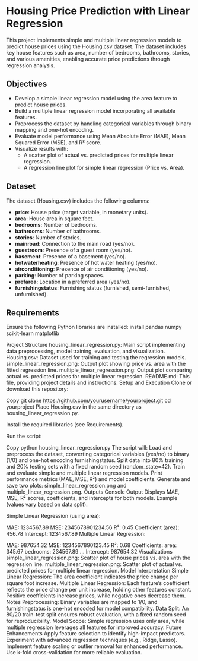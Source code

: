# Housing Price Prediction with Linear Regression

This project implements simple and multiple linear regression models to predict house prices using the Housing.csv dataset. The dataset includes key house features such as area, number of bedrooms, bathrooms, stories, and various amenities, enabling accurate price predictions through regression analysis.

## Objectives

- Develop a simple linear regression model using the area feature to predict house prices.
- Build a multiple linear regression model incorporating all available features.
- Preprocess the dataset by handling categorical variables through binary mapping and one-hot encoding.
- Evaluate model performance using Mean Absolute Error (MAE), Mean Squared Error (MSE), and R² score.
- Visualize results with:
  - A scatter plot of actual vs. predicted prices for multiple linear regression.
  - A regression line plot for simple linear regression (Price vs. Area).

## Dataset

The dataset (Housing.csv) includes the following columns:

- **price**: House price (target variable, in monetary units).
- **area**: House area in square feet.
- **bedrooms**: Number of bedrooms.
- **bathrooms**: Number of bathrooms.
- **stories**: Number of stories.
- **mainroad**: Connection to the main road (yes/no).
- **guestroom**: Presence of a guest room (yes/no).
- **basement**: Presence of a basement (yes/no).
- **hotwaterheating**: Presence of hot water heating (yes/no).
- **airconditioning**: Presence of air conditioning (yes/no).
- **parking**: Number of parking spaces.
- **prefarea**: Location in a preferred area (yes/no).
- **furnishingstatus**: Furnishing status (furnished, semi-furnished, unfurnished).

## Requirements

Ensure the following Python libraries are installed:
install pandas numpy scikit-learn matplotlib

Project Structure
housing_linear_regression.py: Main script implementing data preprocessing, model training, evaluation, and visualization.
Housing.csv: Dataset used for training and testing the regression models.
simple_linear_regression.png: Output plot showing price vs. area with the fitted regression line.
multiple_linear_regression.png: Output plot comparing actual vs. predicted prices for multiple linear regression.
README.md: This file, providing project details and instructions.
Setup and Execution
Clone or download this repository:

Copy
git clone https://github.com/yourusername/yourproject.git
cd yourproject
Place Housing.csv in the same directory as housing_linear_regression.py.

Install the required libraries (see Requirements).

Run the script:

Copy
python housing_linear_regression.py
The script will:
Load and preprocess the dataset, converting categorical variables (yes/no) to binary (1/0) and one-hot encoding furnishingstatus.
Split data into 80% training and 20% testing sets with a fixed random seed (random_state=42).
Train and evaluate simple and multiple linear regression models.
Print performance metrics (MAE, MSE, R²) and model coefficients.
Generate and save two plots: simple_linear_regression.png and multiple_linear_regression.png.
Outputs
Console Output
Displays MAE, MSE, R² scores, coefficients, and intercepts for both models. Example (values vary based on data split):

Simple Linear Regression (using area):

MAE: 1234567.89
MSE: 2345678901234.56
R²: 0.45
Coefficient (area): 456.78
Intercept: 1234567.89
Multiple Linear Regression:

MAE: 987654.32
MSE: 1234567890123.45
R²: 0.68
Coefficients:
area: 345.67
bedrooms: 234567.89
...
Intercept: 987654.32
Visualizations
simple_linear_regression.png: Scatter plot of house prices vs. area with the regression line.
multiple_linear_regression.png: Scatter plot of actual vs. predicted prices for multiple linear regression.
Model Interpretation
Simple Linear Regression: The area coefficient indicates the price change per square foot increase.
Multiple Linear Regression: Each feature’s coefficient reflects the price change per unit increase, holding other features constant. Positive coefficients increase prices, while negative ones decrease them.
Notes
Preprocessing: Binary variables are mapped to 1/0, and furnishingstatus is one-hot encoded for model compatibility.
Data Split: An 80/20 train-test split ensures robust evaluation, with a fixed random seed for reproducibility.
Model Scope: Simple regression uses only area, while multiple regression leverages all features for improved accuracy.
Future Enhancements
Apply feature selection to identify high-impact predictors.
Experiment with advanced regression techniques (e.g., Ridge, Lasso).
Implement feature scaling or outlier removal for enhanced performance.
Use k-fold cross-validation for more reliable evaluation.
